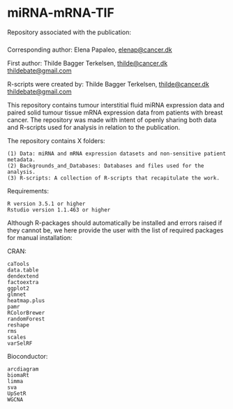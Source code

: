 # miRNA-mRNA-TIF

Repository associated with the publication:

###

Corresponding author: Elena Papaleo, elenap@cancer.dk

First author: Thilde Bagger Terkelsen, thilde@cancer.dk thildebate@gmail.com

R-scripts were created by: Thilde Bagger Terkelsen, thilde@cancer.dk thildebate@gmail.com

This repository contains tumour interstitial fluid miRNA expression data and paired solid tumour tissue mRNA expression data from patients with breast cancer. The repository was made with intent of openly sharing both data and R-scripts used for analysis in relation to the publication.

The repository contains X folders:

    (1) Data: miRNA and mRNA expression datasets and non-sensitive patient metadata. 
    (2) Backgrounds_and_Databases: Databases and files used for the analysis. 
    (3) R-scripts: A collection of R-scripts that recapitulate the work.
                                

Requirements:

    R version 3.5.1 or higher
    Rstudio version 1.1.463 or higher        

Although R-packages should automatically be installed and errors raised if they cannot be, we here provide the user with the list of required packages for manual installation:

CRAN:

    caTools
    data.table
    dendextend
    factoextra
    ggplot2
    glmnet
    heatmap.plus
    pamr
    RColorBrewer
    randomForest
    reshape
    rms
    scales
    varSelRF
   
   
   
Bioconductor:   
    
    arcdiagram
    biomaRt
    limma
    sva
    UpSetR
    WGCNA



